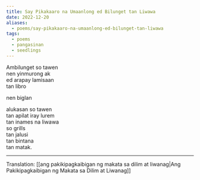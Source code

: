 ```yaml
---
title: Say Pikakaaro na Umaanlong ed Bilunget tan Liwawa
date: 2022-12-20
aliases:
  - poems/say-pikakaaro-na-umaanlong-ed-bilunget-tan-liwawa
tags:
  - poems
  - pangasinan
  - seedlings
---
```

Ambilunget so tawen  
nen yinmurong ak  
ed arapay lamisaan  
tan libro

nen biglan  

alukasan so tawen  
tan apilat iray lurem  
tan inames na liwawa  
so grills  
tan jalusi  
tan bintana  
tan matak.

---

Translation: [[ang pakikipagkaibigan ng makata sa dilim at liwanag|Ang Pakikipagkaibigan ng Makata sa Dilim at Liwanag]]